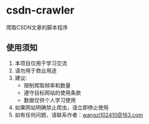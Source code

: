 # csdn-crawler
爬取CSDN文章的脚本程序
## 使用须知

1. 本项目仅用于学习交流
2. 请勿用于商业用途
3. 建议:
   - 限制爬取频率和数量
   - 遵守目标网站的使用条款
   - 数据仅供个人学习使用
4. 如果网站明确禁止爬虫，请立即停止使用
5. 如有任何问题，请联系作者：<a href="mailto:wangzi102410@163.com">wangzi102410@163.com</a>
